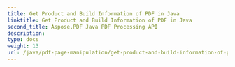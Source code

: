 ```yaml
---
title: Get Product and Build Information of PDF in Java
linktitle: Get Product and Build Information of PDF in Java
second_title: Aspose.PDF Java PDF Processing API
description: 
type: docs
weight: 13
url: /java/pdf-page-manipulation/get-product-and-build-information-of-pdf-in-java/
---
```

